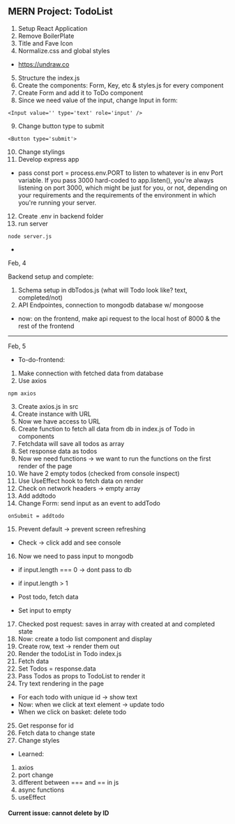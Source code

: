 ## MERN Project: TodoList

1. Setup React Application
2. Remove BoilerPlate
3. Title and Fave Icon
4. Normalize.css and global styles

- https://undraw.co

5. Structure the index.js
6. Create the components: Form, Key, etc & styles.js for every component
7. Create Form and add it to ToDo component
8. Since we need value of the input, change Input in form:

```
<Input value='' type='text' role='input' />
```

9. Change button type to submit

```
<Button type='submit'>
```

10. Change stylings
11. Develop express app

- pass const port = process.env.PORT to listen to whatever is in env Port variable. If you pass 3000 hard-coded to app.listen(), you're always listening on port 3000, which might be just for you, or not, depending on your requirements and the requirements of the environment in which you're running your server.

12. Create .env in backend folder
13. run server

```
node server.js
```

-

Feb, 4

Backend setup and complete:

1. Schema setup in dbTodos.js (what will Todo look like? text, completed/not)
2. API Endpointes, connection to mongodb database w/ mongoose

- now: on the frontend, make api request to the local host of 8000 & the rest of the frontend

---

Feb, 5

- To-do-frontend:

1. Make connection with fetched data from database
2. Use axios

```
npm axios
```

3. Create axios.js in src
4. Create instance with URL
5. Now we have access to URL
6. Create function to fetch all data from db in index.js of Todo in components
7. Fetchdata will save all todos as array
8. Set response data as todos
9. Now we need functions -> we want to run the functions on the first render of the page
10. We have 2 empty todos (checked from console inspect)
11. Use UseEffect hook to fetch data on render
12. Check on network headers -> empty array
13. Add addtodo
14. Change Form: send input as an event to addTodo

```
onSubmit = addtodo
```

15. Prevent default -> prevent screen refreshing

- Check -> click add and see console

16. Now we need to pass input to mongodb

- if input.length === 0 -> dont pass to db
- if input.length > 1

- Post todo, fetch data
- Set input to empty

17. Checked post request: saves in array with created at and completed state
18. Now: create a todo list component and display
19. Create row, text -> render them out
20. Render the todoList in Todo index.js
21. Fetch data
22. Set Todos = response.data
23. Pass Todos as props to TodoList to render it
24. Try text rendering in the page

- For each todo with unique id -> show text
- Now: when we click at text element -> update todo
- When we click on basket: delete todo

25. Get response for id
26. Fetch data to change state
27. Change styles

- Learned:

1. axios
2. port change
3. different between === and == in js
4. async functions
5. useEffect

#### Current issue: cannot delete by ID
